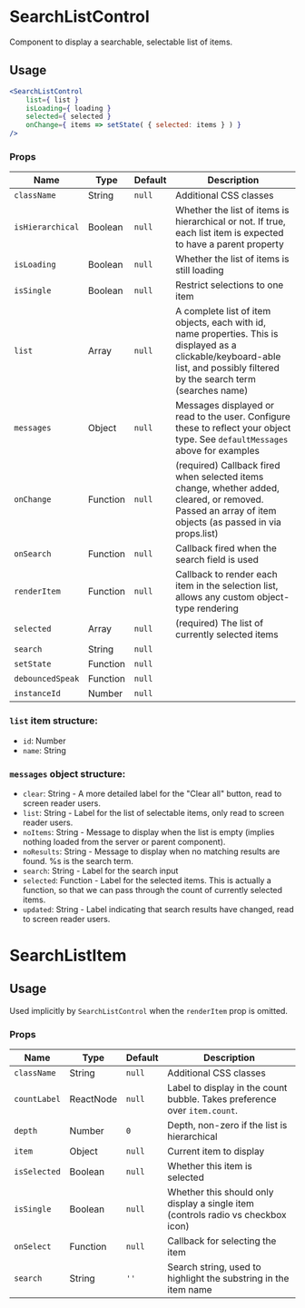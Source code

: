 SearchListControl
===

Component to display a searchable, selectable list of items.

## Usage

```jsx
<SearchListControl
	list={ list }
	isLoading={ loading }
	selected={ selected }
	onChange={ items => setState( { selected: items } ) }
/>
```

### Props

Name | Type | Default | Description
--- | --- | --- | ---
`className` | String | `null` | Additional CSS classes
`isHierarchical` | Boolean | `null` | Whether the list of items is hierarchical or not. If true, each list item is expected to have a parent property
`isLoading` | Boolean | `null` | Whether the list of items is still loading
`isSingle` | Boolean | `null` | Restrict selections to one item
`list` | Array | `null` | A complete list of item objects, each with id, name properties. This is displayed as a clickable/keyboard-able list, and possibly filtered by the search term (searches name)
`messages` | Object | `null` | Messages displayed or read to the user. Configure these to reflect your object type. See `defaultMessages` above for examples
`onChange` | Function | `null` | (required) Callback fired when selected items change, whether added, cleared, or removed. Passed an array of item objects (as passed in via props.list)
`onSearch` | Function | `null` | Callback fired when the search field is used
`renderItem` | Function | `null` | Callback to render each item in the selection list, allows any custom object-type rendering
`selected` | Array | `null` | (required) The list of currently selected items
`search` | String | `null` | 
`setState` | Function | `null` | 
`debouncedSpeak` | Function | `null` | 
`instanceId` | Number | `null` | 

### `list` item structure:

  - `id`: Number
  - `name`: String

### `messages` object structure:

  - `clear`: String - A more detailed label for the "Clear all" button, read to screen reader users.
  - `list`: String - Label for the list of selectable items, only read to screen reader users.
  - `noItems`: String - Message to display when the list is empty (implies nothing loaded from the server
or parent component).
  - `noResults`: String - Message to display when no matching results are found. %s is the search term.
  - `search`: String - Label for the search input
  - `selected`: Function - Label for the selected items. This is actually a function, so that we can pass
through the count of currently selected items.
  - `updated`: String - Label indicating that search results have changed, read to screen reader users.


SearchListItem
===

## Usage

Used implicitly by `SearchListControl` when the `renderItem` prop is omitted.

### Props

Name | Type | Default | Description
--- | --- | --- | ---
`className` | String | `null` | Additional CSS classes
`countLabel` | ReactNode | `null` | Label to display in the count bubble. Takes preference over `item.count`.
`depth` | Number | `0` | Depth, non-zero if the list is hierarchical
`item` | Object | `null` | Current item to display
`isSelected` | Boolean | `null` | Whether this item is selected
`isSingle` | Boolean | `null` | Whether this should only display a single item (controls radio vs checkbox icon)
`onSelect` | Function | `null` | Callback for selecting the item
`search` | String | `''` | Search string, used to highlight the substring in the item name
